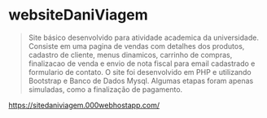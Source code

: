  # websiteDaniViagem
> Site básico desenvolvido para atividade academica da universidade.
> Consiste em uma pagina de vendas com detalhes dos produtos, cadastro de cliente, menus dinamicos, carrinho de compras, finalizacao de venda e envio de nota fiscal para email cadastrado e formulario de contato.
 > O site foi desenvolvido em PHP e utilizando Bootstrap e Banco de Dados Mysql.
 >  Algumas etapas foram apenas simuladas, como a finalização de pagamento.
 
  https://sitedaniviagem.000webhostapp.com/
